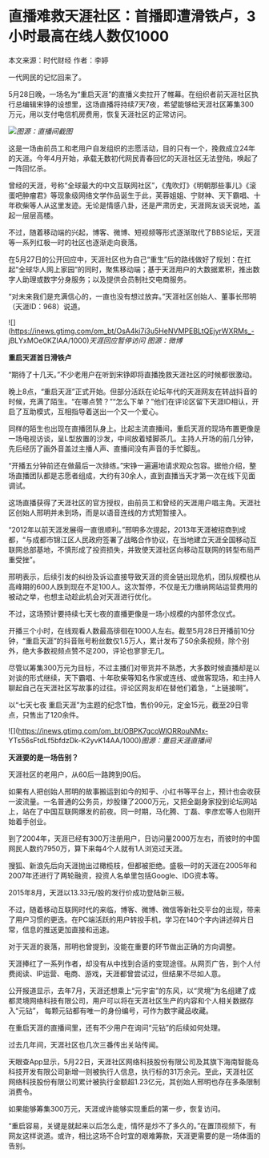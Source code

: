 # 直播难救天涯社区：首播即遭滑铁卢，3小时最高在线人数仅1000

本文来源：时代财经 作者：李婷

一代网民的记忆回来了。

5月28日晚，一场名为“重启天涯”的直播义卖拉开了帷幕。在组织者前天涯社区执行总编辑宋铮的设想里，这场直播将持续7天7夜，希望能够给天涯社区筹集300万元，用以支付电信机房费用，恢复天涯社区的正常访问。

![](https://inews.gtimg.com/om_bt/OwZqA0-p6c8O28euWNN4-1dzNEa4KwnTDFX1dsXuePanMAA/1000)_图源：直播间截图_

这是一场由前员工和老用户自发组织的志愿活动，目的只有一个，挽救成立24年的天涯。今年4月开始，承载无数初代网民青春回忆的天涯社区无法登陆，唤起了一阵回忆杀。

曾经的天涯，号称“全球最大的中文互联网社区”，《鬼吹灯》《明朝那些事儿》《滚蛋吧肿瘤君》等现象级网络文学作品诞生于此，芙蓉姐姐、宁财神、天下霸唱、十年砍柴等人从这里发迹。无论是情感八卦，还是严肃历史，天涯网友谈天说地，盖起一层层高楼。

不过，随着移动端的兴起，博客、微博、短视频等形式逐渐取代了BBS论坛，天涯等一系列红极一时的社区也逐渐走向衰落。

在5月27日的公开回应中，天涯社区也为自己“重生”后的路线做好了规划：在扛起“全球华人网上家园”的同时，聚焦移动端；基于天涯用户的大数据累积，推出数字人助理或数字分身服务；以及提供会员制社交电商服务。

“对未来我们是充满信心的，一直也没有想过放弃。”天涯社区创始人、董事长邢明（天涯ID：968）说道。

![](https://inews.gtimg.com/om_bt/OsA4ki7i3u5HeNVMPEBLtQEjyrWXRMs_-
jBLYxMOe0KZIAA/1000)_天涯回应暂停访问 图源：微博_

**重启天涯首日滑铁卢**

“期待了十几天。”不少老用户在听到宋铮即将直播挽救天涯社区的时候都很激动。

晚上8点，“重启天涯”正式开始。但部分活跃在论坛年代的天涯网友在转战抖音的时候，充满了陌生。“在哪点赞？”“怎么下单？”他们在评论区留下天涯ID相认，开启了互助模式，互相指导着送出一个又一个爱心。

同样的陌生也出现在直播团队身上。比起主流直播间，重启天涯的现场布置更像是一场电视访谈，呈L型放置的沙发，中间放着矮脚茶几。主持人开场的前几分钟，先后经历了画外音盖过主播人声、直播间没有声音的手忙脚乱。

“开播五分钟前还在做最后一次排练。”宋铮一遍遍地请求观众包容。据他介绍，整场直播团队都是志愿者组成，大约有30余人，直到直播当天才第一次在线下见面调试。

这场直播获得了天涯社区的官方授权，由前员工和曾经的天涯用户唱主角。天涯社区创始人邢明并未到场，而是以语音连线的方式短暂接入。

“2012年以前天涯发展得一直很顺利。”邢明多次提起，2013年天涯被招商到成都，“与成都市锦江区人民政府签署了战略合作协议，在当地建立天涯全国移动互联网总部基地，不慎形成了投资损失，并致使天涯社区向移动互联网的转型布局严重受挫”。

邢明表示，后续引发的纠纷及诉讼直接导致天涯的资金链出现危机，团队规模也从高峰期的600人跌到现在不足100人。这次暂停，不仅是无力缴纳网站运营费用的被动之举，也想主动趁此机会对天涯进行优化。

不过，这场预计要持续七天七夜的直播更像是一场小规模的内部怀念仪式。

开播三个小时，在线观看人数最高徘徊在1000人左右。截至5月28日开播前10分钟，“重启天涯”的抖音账号粉丝数仅1.5万人，累计发布了50余条视频，除个别外，绝大多数视频点赞不足200，评论也寥寥无几。

尽管以筹集300万元为目标，不过主播们对带货并不熟悉，大多数时候直播却是以对谈的形式继续，天下霸唱、十年砍柴等知名作家或连线、或做客现场，和主持人聊起自己在天涯社区写故事的过往。评论区网友却在替他们着急，“上链接啊”。

以“七天七夜 重启天涯”为主题的纪念T恤，售价99元，定金15元，截至29日零点，只售出了120余件。

![](https://inews.gtimg.com/om_bt/OBPK7gcoWlORRouNMx-
YTs56sFtdLf5bfdzDk-K2yvK14AA/1000)_图源：重启天涯直播间_

**天涯要的是一场告别？**

天涯社区的老用户，从60后一路跨到90后。

如果有人把创始人邢明的故事搬运到如今的知乎、小红书等平台上，预计也会收获一波流量。一名普通的公务员，炒股赚了2000万元，又把全副身家投到论坛网站上，站在了中国互联网爆发的前夜。同一时期，马化腾、丁磊、李彦宏等人也刚开始着手创业。

到了2004年，天涯已经有300万注册用户，日访问量2000万左右，而彼时的中国网民人数约7950万，算下来每4个人就有1人浏览过天涯。

搜狐、新浪先后向天涯抛出过橄榄枝，但都被拒绝。盛极一时的天涯在2005年和2007年还进行了两轮融资，投资人名单里包括Google、IDG资本等。

2015年8月，天涯以13.33元/股的发行价成功登陆新三板。

不过，随着移动互联网时代的来临，博客、微博、微信等新社交平台的出现，带来了用户习惯的更迭。在PC端活跃的用户转投手机，学习在140个字内讲述碎片日常，信息的推送更加直接和迅速。

对于天涯的衰落，邢明也曾提到，没能在重要的环节做出正确的方向调整。

天涯捧红了一系列作者，却没有从中找到合适的变现途径。从网页广告，到个人付费阅读、IP运营、电商、游戏，天涯都曾尝试过，但结果不尽如人意。

公开报道显示，去年7月，天涯还想乘上“元宇宙”的东风，以“灵境”为名组建了成都灵境网络科技有限公司，用户可以将在天涯社区生产的内容和个人相关数据存入“元钻”，
每颗元钻都有唯一的身份编号，可作为数字藏品收藏。

在重启天涯的直播间里，还有不少用户在询问“元钻”的后续如何处理。

过去几年间，天涯社区也几次三番传出关站传闻。

天眼查App显示，5月22日，天涯社区网络科技股份有限公司及其旗下海南智能岛科技开发有限公司新增一则被执行人信息，执行标的31万余元。至此，天涯社区网络科技股份有限公司累计被执行金额超1.23亿元，其创始人邢明也存在多条限制消费令。

如果能够筹集300万元，天涯或许能够实现重启的第一步，恢复访问。

“重启容易，关键是就起来以后怎么走，情怀是炒不了多久的。”在置顶视频下，有网友这样说道。或许，相比这场不合时宜的艰难筹款，天涯更需要的是一场体面的告别。

